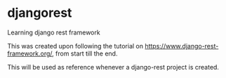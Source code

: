 # djangorest
Learning django rest framework

This was created upon following the tutorial on https://www.django-rest-framework.org/, from start till the end.

This will be used as reference whenever a django-rest project is created.
